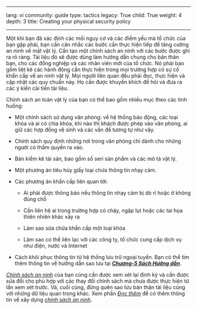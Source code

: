 

---

lang: vi
community: guide
type: tactics
legacy: True
child: True
weight: 4
depth: 3
title: Creating your physical security policy

---

Một khi bạn đã xác định các mối nguy cơ và các điểm yếu mà tổ chức của bạn gặp phải, bạn cần cân nhắc các bước cần thực hiện tiếp để tăng cường an ninh về mặt vật lý. Cần tạo một chính sách an ninh với các bước được ghi ra rõ ràng. Tài liệu đó sẽ được dùng làm hướng dẫn chung cho bản thân bạn, cho các đồng nghiệp và các nhân viên mới của tổ chức. Nó phải bao gồm liệt kê các hành động cần thực hiện trong mọi trường hợp có sự cố khẩn cấp về an ninh vật lý. Mọi người liên quan đều phải đọc, thực hiện và cập nhật các quy chuẩn này. Họ cần được khuyến khích để hỏi và đưa ra các ý kiến cải tiến tài liệu. 


Chính sách an toàn vật lý của bạn có thể bao gồm nhiều mục theo các tình huống:

- Một chính sách sử dụng văn phòng: về hệ thống báo động, các loại khóa và ai có chìa khóa, khi nào thì khách được phép vào văn phòng, ai giữ các hợp đồng vệ sinh và các vấn đề tương tự như vậy.

- Chính sách quy định những nơi trong văn phòng chỉ dành cho những người có thẩm quyền ra vào.

- Bản kiểm kê tài sản, bao gồm số seri sản phẩm và các mô tả vật lý.

- Một phương án tiêu hủy giấy loại chứa thông tin nhạy cảm.
- Các phương án khẩn cấp liên quan tới:

  - Ai phải được thông báo nếu thông tin nhạy cảm bị dò rỉ hoặc ở không đúng chỗ

  - Cần liên hệ ai trong trường hợp có cháy, ngập lụt hoặc các tai họa thiên nhiên khác xảy ra
   
  - Làm sao sửa chữa khẩn cấp một loại khóa

  - Làm sao có thể liên lạc với các công ty, tổ chức cung cấp dịch vụ như điện, nước và Internet
   
- Cách khôi phục thông tin từ hệ thống lưu trữ ngoại tuyến. Bạn có thể tìm thêm thông tin về hướng dẫn sao lưu tại [***Chương-5 Sách Hướng dẫn***](/vi/chuong-5).

[*Chính sách an ninh*](/vi/glossary#Security_policy) của bạn cũng cần được xem xét lại định kỳ và cần được sửa đổi cho phù hợp với các thay đổi chính sách mà chưa được thực hiện từ lần xem xét trước. Và, cuối cùng, đừng quên sao lưu bản thân tài liệu cùng với những dữ liệu quan trọng khác. Xem phần [*Đọc thêm*](/vi/chuong_2_5) để có thêm thông tin về xây dựng [*chính sách an ninh*](/vi/glossary#Security_policy).

